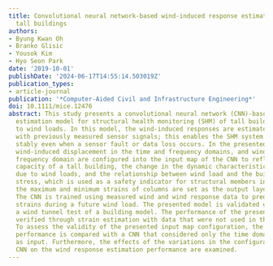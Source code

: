 ```yaml
---
title: Convolutional neural network-based wind-induced response estimation model for
  tall buildings
authors:
- Byung Kwan Oh
- Branko Glisic
- Yousok Kim
- Hyo Seon Park
date: '2019-10-01'
publishDate: '2024-06-17T14:55:14.503019Z'
publication_types:
- article-journal
publication: '*Computer-Aided Civil and Infrastructure Engineering*'
doi: 10.1111/mice.12476
abstract: This study presents a convolutional neural network (CNN)-based response
  estimation model for structural health monitoring (SHM) of tall buildings subject
  to wind loads. In this model, the wind-induced responses are estimated by CNN trained
  with previously measured sensor signals; this enables the SHM system to operate
  stably even when a sensor fault or data loss occurs. In the presented model, top-level
  wind-induced displacement in the time and frequency domains, and wind data in the
  frequency domain are configured into the input map of the CNN to reflect the resisting
  capacity of a tall building, the change in the dynamic characteristics of the building
  due to wind loads, and the relationship between wind load and the building. To evaluate
  stress, which is used as a safety indicator for structural members in the building,
  the maximum and minimum strains of columns are set as the output layer of the CNN.
  The CNN is trained using measured wind and wind response data to predict the column
  strains during a future wind load. The presented model is validated using data from
  a wind tunnel test of a building model. The performance of the presented model is
  verified through strain estimation with data that were not used in the CNN training.
  To assess the validity of the presented input map configuration, the estimation
  performance is compared with a CNN that considered only the time domain responses
  as input. Furthermore, the effects of the variations in the configuration of the
  CNN on the wind response estimation performance are examined.
---
```

